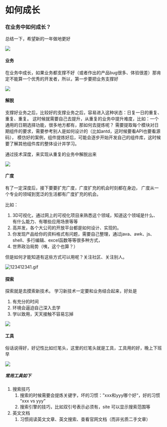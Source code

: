 # 如何成长

### 在业务中如何成长？


总结一下，希望新的一年做地更好

![](https://fudongdong-statics.oss-cn-beijing.aliyuncs.com/images/20220310/03103d78a28c4f4cba676800aa4557fe.png?x-oss-process=style/z.wiki)

#### 业务

在业务中成长，如果业务都支撑不好（或者作出的产品bug很多、体验很差）那肯定不能算一个优秀的开发者，所以，第一步要把业务支撑好

![](https://fudongdong-statics.oss-cn-beijing.aliyuncs.com/images/20220310/d8a48a8f8f544b3ab6b6f7cab2941cf2.png?x-oss-process=style/z.wiki)

#### 解脱

支撑好业务之后，比较好的支撑业务之后，容易进入这种状态：日复一日的重复、重复、重复。
这时候就需要自己去提升，从重复的业务中提升难度，比如：一个通用的日期选择功能，很多地方都有，那如何去提炼呢？
需要提取每个模块对日期组件的要求，需要参考别人是如何设计的（比如antd，这时候要看API也要看源码），
模仿好的案例，组件提炼好后，可能会逐步开始开发自己的组件库，这时候要了解其他组件库的整体设计并学习。

通过技术深度，来实现从重复的业务中解脱出来

![](https://fudongdong-statics.oss-cn-beijing.aliyuncs.com/images/20220310/072ef572ff2a4638a97161f51d92ed91.png?x-oss-process=style/z.wiki)

#### 广度

有了一定深度后，接下要要扩充广度，广度扩充的机会时刻都在身边，
广度从一个专业的领域到宽泛的生活都有广度扩充的机会。

比如：

1. 3D可视化，通过网上的可视化项目来熟悉这个领域，知道这个领域是什么、有什么能力、有哪些应用场景等等
2. 高并发，各个大公司的开放平台都是如何设计、实现的。
3. 你发现产品给你的资料格式有问题，需要自己整理，通过java、awk、js、shell、多行编辑、excel函数等等很多种方式，
4. 世界政治局势（咦，这个也算？）

但是如何才能知道有这些方式可以用呢？关注社区、关注别人。

![123412341.gif](https://fudongdong-statics.oss-cn-beijing.aliyuncs.com/images/20220310/e2cbb6b1079c4aa182f704d1f61188e2.gif)


#### 探索

探索就是去摸索新技术。 
学习新技术一定要和业务结合起来，好处是 

1. 有充分的时间
2. 环境会逼迫自己深入去学
3. 学以致用，天天接触不容易忘掉

![](https://fudongdong-statics.oss-cn-beijing.aliyuncs.com/images/20220310/341040c9f9df49c8bafcc2f113ca67b4.png?x-oss-process=style/z.wiki)

#### 工具

俗话说得好，好记性比如烂笔头，这里的烂笔头就是工具，工具用的好，晚上下班早

![](https://fudongdong-statics.oss-cn-beijing.aliyuncs.com/images/20220310/b7c6144b548c4da9ae1049daaa84ed37.png?x-oss-process=style/z.wiki)

##### 常用工具如下

1. 搜索技巧
    1. 搜索的时候需要会提炼关键字，坏的习惯：”xxx和yyy哪个好“，好的习惯 “xxx vs yyy”
    2. 搜索引擎的技巧，比如双引号表示必须有，site 可以显示搜索范围等
2. 英文文档
   1. 习惯阅读英文文章、英文搜索、查看官网文档（而非劣质二手文章）
